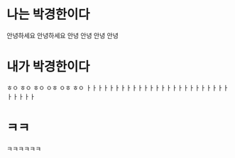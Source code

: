 # 나는 박경한이다

안녕하세요 안녕하세요
안녕
안녕
안녕
안녕

# 내가 박경한이다

 ㅎㅇ
 ㅎㅇ
 ㅎㅇ
 ㅇㅎ
 ㅇㅎ
 ㅎㅇ
 ㅏㅏㅏㅏㅏㅏㅏㅏㅏㅏㅏㅏㅏㅏㅏㅏㅏㅏㅏㅏㅏㅏㅏㅏㅏㅏㅏㅏㅏㅏ

# ㅋㅋ

ㅋㅋㅋㅋㅋㅋ
